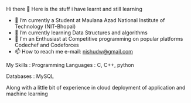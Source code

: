 Hi there 👋 Here is the stuff i have learnt and still learning
- 🔭 I’m currently a Student at Maulana Azad National Institute of Technology (NIT-Bhopal)
- 🌱 I’m currently learning Data Structures and algorithms
- 💞️ I'm an Enthusiast at Competitive programming on popular platforms Codechef and Codeforces
- 📫 How to reach me e-mail: nishudw@gmail.com

My Skills :
Programming Languages : C, C++, python

Databases : MySQL

Along with a little bit of experience in cloud deployment of application and machine learning

<!---
nishant2801/nishant2801 is a ✨ special ✨ repository because its `README.md` (this file) appears on your GitHub profile.
You can click the Preview link to take a look at your changes.
--->
